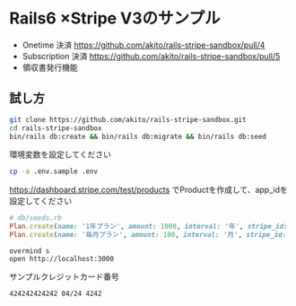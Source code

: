 # Rails6 ×Stripe V3のサンプル

- Onetime 決済 https://github.com/akito/rails-stripe-sandbox/pull/4
- Subscription 決済 https://github.com/akito/rails-stripe-sandbox/pull/5
- 領収書発行機能



## 試し方

```sh
git clone https://github.com/akito/rails-stripe-sandbox.git
cd rails-stripe-sandbox
bin/rails db:create && bin/rails db:migrate && bin/rails db:seed
```

環境変数を設定してください
```sh
cp -a .env.sample .env
```

https://dashboard.stripe.com/test/products でProductを作成して、app_idを設定してください

```ruby
# db/seeds.rb
Plan.create(name: '1年プラン', amount: 1000, interval: '年', stripe_id: 'price_1HXicJDWRM6gVeDnWPDKbB7W')
Plan.create(name: '毎月プラン', amount: 100, interval: '月', stripe_id: 'price_1HXia5DWRM6gVeDnvhULmybr')

```

```
overmind s
open http://localhost:3000
```

サンプルクレジットカード番号
```
424242424242 04/24 4242
```

